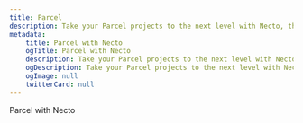 ```yaml
---
title: Parcel
description: Take your Parcel projects to the next level with Necto, the versatile utility toolkit designed to enhance your development experience.
metadata: 
    title: Parcel with Necto
    ogTitle: Parcel with Necto
    description: Take your Parcel projects to the next level with Necto, the versatile utility toolkit designed to enhance your development experience.
    ogDescription: Take your Parcel projects to the next level with Necto, the versatile utility toolkit designed to enhance your development experience.
    ogImage: null
    twitterCard: null
---
```


Parcel with Necto
